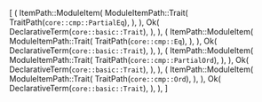 [
    (
        ItemPath::ModuleItem(
            ModuleItemPath::Trait(
                TraitPath(`core::cmp::PartialEq`),
            ),
        ),
        Ok(
            DeclarativeTerm(`core::basic::Trait`),
        ),
    ),
    (
        ItemPath::ModuleItem(
            ModuleItemPath::Trait(
                TraitPath(`core::cmp::Eq`),
            ),
        ),
        Ok(
            DeclarativeTerm(`core::basic::Trait`),
        ),
    ),
    (
        ItemPath::ModuleItem(
            ModuleItemPath::Trait(
                TraitPath(`core::cmp::PartialOrd`),
            ),
        ),
        Ok(
            DeclarativeTerm(`core::basic::Trait`),
        ),
    ),
    (
        ItemPath::ModuleItem(
            ModuleItemPath::Trait(
                TraitPath(`core::cmp::Ord`),
            ),
        ),
        Ok(
            DeclarativeTerm(`core::basic::Trait`),
        ),
    ),
]